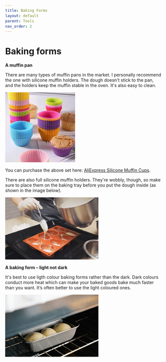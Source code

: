 ```yaml
---
title: Baking Forms
layout: default
parent: Tools
nav_order: 2
---
```



<h1>Baking forms</h1>

**A muffin pan**

There are many types of muffin pans in the market.  I personally recommend the one with silicone muffin holders. The dough doesn't stick to the pan, and the holders keep the muffin stable in the oven. It's also easy to clean.



![Alt text](<silicone muffin cups.jpg>)

You can purchase the above set here: [AliExpress Silicone Muffin Cups](https://www.aliexpress.com/item/1005005986393187.htm).


There are also full silicone muffin holders. They're wobbly, though, so make sure to place them on the baking tray before you put the dough inside (as shown in the image below).

![Alt text](<small size_silicone_muffin_pan_pexels.jpg>)

**A baking form – light not dark**

It's best to use ligth colour baking forms rather than the dark. Dark colours conduct more heat which can make your baked goods bake much faster than you want. It’s often better to use the light coloured ones. 


![Alt text](<small size_light_baking_form.jpg>)
